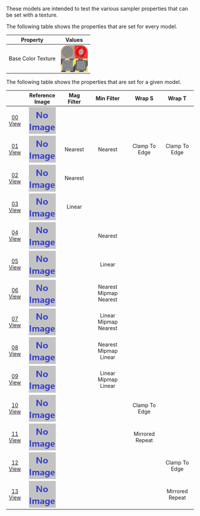 These models are intended to test the various sampler properties that can be set with a texture.  

The following table shows the properties that are set for every model.  


Property | **Values**
:---: | :---:
Base Color Texture | <img src="Textures/BaseColor_Plane.png" height="72" width="72" align="middle">

 
The following table shows the properties that are set for a given model.  


|   | Reference Image | Mag Filter | Min Filter | Wrap S | Wrap T
:---: | :---: | :---: | :---: | :---: | :---:
[00](Texture_Sampler_00.gltf)<br>[View](https://sandbox.babylonjs.com/) | <img src="ReferenceImages/Texture_Sampler_00.png" align="middle"> |   |   |   |  
[01](Texture_Sampler_01.gltf)<br>[View](https://sandbox.babylonjs.com/) | <img src="ReferenceImages/Texture_Sampler_01.png" align="middle"> | Nearest | Nearest | Clamp To Edge | Clamp To Edge
[02](Texture_Sampler_02.gltf)<br>[View](https://sandbox.babylonjs.com/) | <img src="ReferenceImages/Texture_Sampler_02.png" align="middle"> | Nearest |   |   |  
[03](Texture_Sampler_03.gltf)<br>[View](https://sandbox.babylonjs.com/) | <img src="ReferenceImages/Texture_Sampler_03.png" align="middle"> | Linear |   |   |  
[04](Texture_Sampler_04.gltf)<br>[View](https://sandbox.babylonjs.com/) | <img src="ReferenceImages/Texture_Sampler_04.png" align="middle"> |   | Nearest |   |  
[05](Texture_Sampler_05.gltf)<br>[View](https://sandbox.babylonjs.com/) | <img src="ReferenceImages/Texture_Sampler_05.png" align="middle"> |   | Linear |   |  
[06](Texture_Sampler_06.gltf)<br>[View](https://sandbox.babylonjs.com/) | <img src="ReferenceImages/Texture_Sampler_06.png" align="middle"> |   | Nearest Mipmap Nearest |   |  
[07](Texture_Sampler_07.gltf)<br>[View](https://sandbox.babylonjs.com/) | <img src="ReferenceImages/Texture_Sampler_07.png" align="middle"> |   | Linear Mipmap Nearest |   |  
[08](Texture_Sampler_08.gltf)<br>[View](https://sandbox.babylonjs.com/) | <img src="ReferenceImages/Texture_Sampler_08.png" align="middle"> |   | Nearest Mipmap Linear |   |  
[09](Texture_Sampler_09.gltf)<br>[View](https://sandbox.babylonjs.com/) | <img src="ReferenceImages/Texture_Sampler_09.png" align="middle"> |   | Linear Mipmap Linear |   |  
[10](Texture_Sampler_10.gltf)<br>[View](https://sandbox.babylonjs.com/) | <img src="ReferenceImages/Texture_Sampler_10.png" align="middle"> |   |   | Clamp To Edge |  
[11](Texture_Sampler_11.gltf)<br>[View](https://sandbox.babylonjs.com/) | <img src="ReferenceImages/Texture_Sampler_11.png" align="middle"> |   |   | Mirrored Repeat |  
[12](Texture_Sampler_12.gltf)<br>[View](https://sandbox.babylonjs.com/) | <img src="ReferenceImages/Texture_Sampler_12.png" align="middle"> |   |   |   | Clamp To Edge
[13](Texture_Sampler_13.gltf)<br>[View](https://sandbox.babylonjs.com/) | <img src="ReferenceImages/Texture_Sampler_13.png" align="middle"> |   |   |   | Mirrored Repeat
 
